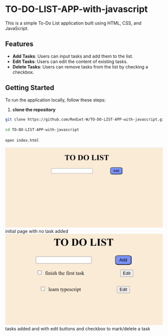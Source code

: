 # TO-DO-LIST-APP-with-javascript

This is a simple To-Do List application built using HTML, CSS, and JavaScript. 

## Features

- **Add Tasks**: Users can input tasks and add them to the list.
- **Edit Tasks**: Users can edit the content of existing tasks.
- **Delete Tasks**: Users can remove tasks from the list by checking a checkbox.

## Getting Started

To run the application locally, follow these steps:

1. **clone the repository**
```bash 
git clone https://github.com/Rediet-W/TO-DO-LIST-APP-with-javascript.git  

cd TO-DO-LIST-APP-with-javascript 

open index.html
```


![Screenshot](images/image1.png)
initial page with no task added
![Screenshot](images/image.png)
tasks added and with edit buttons and checkbox to mark/delete a task
